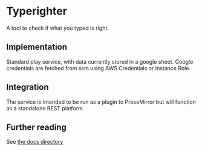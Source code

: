 # Typerighter

A tool to check if what you typed is right.

## Implementation

Standard play service, with data currently stored in a google sheet.
Google credentials are fetched from ssm using AWS Credentials or Instance Role. 

## Integration

The service is intended to be run as a plugin to ProseMirror but will function as a standalone REST platform.

## Further reading

See [the docs directory](./docs/)
